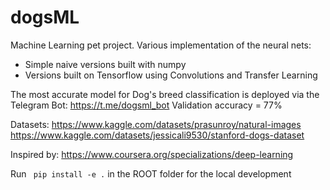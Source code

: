 # dogsML
Machine Learning pet project.
Various implementation of the neural nets:
 - Simple naive versions built with numpy
 - Versions built on Tensorflow using Convolutions and Transfer Learning

The most accurate model for Dog's breed classification  is deployed via the Telegram Bot:
https://t.me/dogsml_bot
Validation accuracy = 77%

Datasets:
https://www.kaggle.com/datasets/prasunroy/natural-images
https://www.kaggle.com/datasets/jessicali9530/stanford-dogs-dataset

Inspired by:
https://www.coursera.org/specializations/deep-learning


Run ` pip install -e .` in the ROOT folder for the local development
